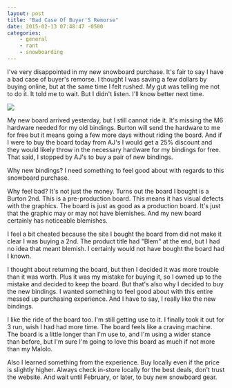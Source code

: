 ```yaml
---
layout: post
title: "Bad Case Of Buyer'S Remorse"
date: 2015-02-13 07:48:47 -0500
categories: 
    - general
    - rant
    - snowboarding
---
```

I've very disappointed in my new snowboard purchase. It's fair to say I have a bad case of buyer's remorse. I thought I was saving a few dollars by buying online, but at the same time I felt rushed. My gut was telling me not to do it. It told me to wait. But I didn't listen. I'll know better next time. 

![](https://farm8.staticflickr.com/7291/16512353495_71314188f0_n.jpg)

My new board arrived yesterday, but I still cannot ride it. It's missing the M6 hardware needed for my old bindings. Burton will send the hardware to me for free but it means going a few more days without riding the board. And if I were to buy the board today from AJ's I would get a 25% discount and they would likely throw in the necessary hardware for my bindings for free. That said, I stopped by AJ's to buy a pair of new bindings. 

Why new bindings? I need something to feel good about with regards to this snowboard purchase. 

Why feel bad? It's not just the money. Turns out the board I bought is a Burton 2nd. This is a pre-production board. This means it has visual defects with the graphics. The board is just as good as a production board. It's just that the graphic may or may not have blemishes. And my new board certainly has noticeable blemishes. 

I feel a bit cheated because the site I bought the board from did not make it clear I was buying a 2nd. The product title had "Blem" at the end, but I had no idea that meant blemish. I certainly would not have bought the board had I known. 

I thought about returning the board, but then I decided it was more trouble than it was worth. Plus it was my mistake for buying it, so I owned up to the mistake and decided to keep the board. But that's also why I decided to buy the new bindings. I wanted something to feel good about with this entire messed up purchasing experience. And I have to say, I really like the new bindings. 

I like the ride of the board too. I'm still getting use to it. I finally took it out for 3 run, wish I had had more time. The board feels like a craving machine. The board is a little longer than I'm use to, and I'm using a wider stance than before, but I'm sure I'm going to love this board as much if not more than my Malolo. 

Also I learned something from the experience. Buy locally even if the price is slightly higher. Always check in-store locally for the best deals, don't trust the website. And wait until February, or later, to buy new snowboard gear. 